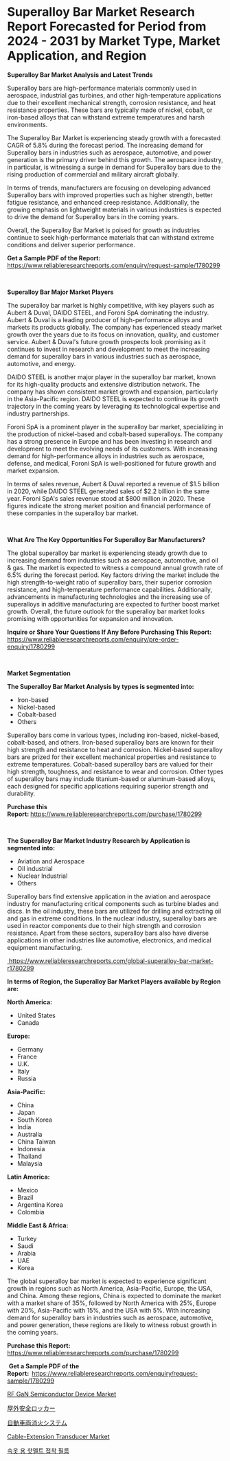 <p><h1>Superalloy Bar Market Research Report Forecasted for Period from 2024 -  2031 by Market Type, Market Application, and Region</h1></p><p><strong>Superalloy Bar Market Analysis and Latest Trends</strong></p>
<p><p>Superalloy bars are high-performance materials commonly used in aerospace, industrial gas turbines, and other high-temperature applications due to their excellent mechanical strength, corrosion resistance, and heat resistance properties. These bars are typically made of nickel, cobalt, or iron-based alloys that can withstand extreme temperatures and harsh environments.</p><p>The Superalloy Bar Market is experiencing steady growth with a forecasted CAGR of 5.8% during the forecast period. The increasing demand for Superalloy bars in industries such as aerospace, automotive, and power generation is the primary driver behind this growth. The aerospace industry, in particular, is witnessing a surge in demand for Superalloy bars due to the rising production of commercial and military aircraft globally.</p><p>In terms of trends, manufacturers are focusing on developing advanced Superalloy bars with improved properties such as higher strength, better fatigue resistance, and enhanced creep resistance. Additionally, the growing emphasis on lightweight materials in various industries is expected to drive the demand for Superalloy bars in the coming years.</p><p>Overall, the Superalloy Bar Market is poised for growth as industries continue to seek high-performance materials that can withstand extreme conditions and deliver superior performance.</p></p>
<p><strong>Get a Sample PDF of the Report:&nbsp;</strong> <a href="https://www.reliableresearchreports.com/enquiry/request-sample/1780299">https://www.reliableresearchreports.com/enquiry/request-sample/1780299</a></p>
<p>&nbsp;</p>
<p><strong>Superalloy Bar Major Market Players</strong></p>
<p><p>The superalloy bar market is highly competitive, with key players such as Aubert & Duval, DAIDO STEEL, and Foroni SpA dominating the industry. Aubert & Duval is a leading producer of high-performance alloys and markets its products globally. The company has experienced steady market growth over the years due to its focus on innovation, quality, and customer service. Aubert & Duval's future growth prospects look promising as it continues to invest in research and development to meet the increasing demand for superalloy bars in various industries such as aerospace, automotive, and energy.</p><p>DAIDO STEEL is another major player in the superalloy bar market, known for its high-quality products and extensive distribution network. The company has shown consistent market growth and expansion, particularly in the Asia-Pacific region. DAIDO STEEL is expected to continue its growth trajectory in the coming years by leveraging its technological expertise and industry partnerships.</p><p>Foroni SpA is a prominent player in the superalloy bar market, specializing in the production of nickel-based and cobalt-based superalloys. The company has a strong presence in Europe and has been investing in research and development to meet the evolving needs of its customers. With increasing demand for high-performance alloys in industries such as aerospace, defense, and medical, Foroni SpA is well-positioned for future growth and market expansion.</p><p>In terms of sales revenue, Aubert & Duval reported a revenue of $1.5 billion in 2020, while DAIDO STEEL generated sales of $2.2 billion in the same year. Foroni SpA's sales revenue stood at $800 million in 2020. These figures indicate the strong market position and financial performance of these companies in the superalloy bar market.</p></p>
<p>&nbsp;</p>
<p><strong>What Are The Key Opportunities For Superalloy Bar Manufacturers?</strong></p>
<p><p>The global superalloy bar market is experiencing steady growth due to increasing demand from industries such as aerospace, automotive, and oil & gas. The market is expected to witness a compound annual growth rate of 6.5% during the forecast period. Key factors driving the market include the high strength-to-weight ratio of superalloy bars, their superior corrosion resistance, and high-temperature performance capabilities. Additionally, advancements in manufacturing technologies and the increasing use of superalloys in additive manufacturing are expected to further boost market growth. Overall, the future outlook for the superalloy bar market looks promising with opportunities for expansion and innovation.</p></p>
<p><strong>Inquire or Share Your Questions If Any Before Purchasing This Report:</strong> <a href="https://www.reliableresearchreports.com/enquiry/pre-order-enquiry/1780299">https://www.reliableresearchreports.com/enquiry/pre-order-enquiry/1780299</a></p>
<p>&nbsp;</p>
<p><strong>Market Segmentation</strong></p>
<p><strong>The Superalloy Bar Market Analysis by types is segmented into:</strong></p>
<p><ul><li>Iron-based</li><li>Nickel-based</li><li>Cobalt-based</li><li>Others</li></ul></p>
<p><p>Superalloy bars come in various types, including iron-based, nickel-based, cobalt-based, and others. Iron-based superalloy bars are known for their high strength and resistance to heat and corrosion. Nickel-based superalloy bars are prized for their excellent mechanical properties and resistance to extreme temperatures. Cobalt-based superalloy bars are valued for their high strength, toughness, and resistance to wear and corrosion. Other types of superalloy bars may include titanium-based or aluminum-based alloys, each designed for specific applications requiring superior strength and durability.</p></p>
<p><strong>Purchase this Report:&nbsp;</strong><a href="https://www.reliableresearchreports.com/purchase/1780299">https://www.reliableresearchreports.com/purchase/1780299</a></p>
<p>&nbsp;</p>
<p><strong>The Superalloy Bar Market Industry Research by Application is segmented into:</strong></p>
<p><ul><li>Aviation and Aerospace</li><li>Oil industrial</li><li>Nuclear Industrial</li><li>Others</li></ul></p>
<p><p>Superalloy bars find extensive application in the aviation and aerospace industry for manufacturing critical components such as turbine blades and discs. In the oil industry, these bars are utilized for drilling and extracting oil and gas in extreme conditions. In the nuclear industry, superalloy bars are used in reactor components due to their high strength and corrosion resistance. Apart from these sectors, superalloy bars also have diverse applications in other industries like automotive, electronics, and medical equipment manufacturing.</p></p>
<p><a href="https://www.reliableresearchreports.com/global-superalloy-bar-market-r1780299">&nbsp;https://www.reliableresearchreports.com/global-superalloy-bar-market-r1780299</a></p>
<p><strong>In terms of Region, the Superalloy Bar Market Players available by Region are:</strong></p>
<p>
    <p> <strong> North America: </strong>
        <ul>
            <li>United States</li>
            <li>Canada</li>
        </ul>
        </p> 
    <p> <strong> Europe: </strong>
        <ul>
            <li>Germany</li>
            <li>France</li>
            <li>U.K.</li>
            <li>Italy</li>
            <li>Russia</li>
        </ul>
        </p> 
    <p> <strong> Asia-Pacific: </strong>
        <ul>
            <li>China</li>
            <li>Japan</li>
            <li>South Korea</li>
            <li>India</li>
            <li>Australia</li>
            <li>China Taiwan</li>
            <li>Indonesia</li>
            <li>Thailand</li>
            <li>Malaysia</li>
        </ul>
        </p> 
    <p> <strong> Latin America: </strong>
        <ul>
            <li>Mexico</li>
            <li>Brazil</li>
            <li>Argentina Korea</li>
            <li>Colombia</li>
        </ul>
        </p> 
    <p> <strong> Middle East & Africa: </strong>
        <ul>
            <li>Turkey</li>
            <li>Saudi</li>
            <li>Arabia</li>
            <li>UAE</li>
            <li>Korea</li>
        </ul>
    </p>
    </p>
<p><p>The global superalloy bar market is expected to experience significant growth in regions such as North America, Asia-Pacific, Europe, the USA, and China. Among these regions, China is expected to dominate the market with a market share of 35%, followed by North America with 25%, Europe with 20%, Asia-Pacific with 15%, and the USA with 5%. With increasing demand for superalloy bars in industries such as aerospace, automotive, and power generation, these regions are likely to witness robust growth in the coming years.</p></p>
<p><strong>Purchase this Report: </strong><a href="https://www.reliableresearchreports.com/purchase/1780299">https://www.reliableresearchreports.com/purchase/1780299</a></p>
<p>&nbsp;<strong>Get a Sample PDF of the Report:&nbsp;&nbsp;</strong><a href="https://www.reliableresearchreports.com/enquiry/request-sample/1780299">https://www.reliableresearchreports.com/enquiry/request-sample/1780299</a></p>
<p><strong></strong></p>
<p><p><a href="https://issuu.com/reportprime-2/docs/rf-gan-semiconductor-device-market-size-2030.pptx">RF GaN Semiconductor Device Market</a></p><p><a href="https://github.com/mcbeesbxa270/Market-Research-Report-List-2/blob/main/3566291105683.md">屋外安全ロッカー</a></p><p><a href="https://github.com/EmoryYundt1935/Market-Research-Report-List-2/blob/main/5778866105684.md">自動車両消火システム</a></p><p><a href="https://issuu.com/reportprime-2/docs/cable-extension-transducer-market-size-2030.pptx">Cable-Extension Transducer Market</a></p><p><a href="https://github.com/victorsharp87978/Market-Research-Report-List-1/blob/main/247018499393.md">속옷 용 핫멜트 접착 필름</a></p></p>